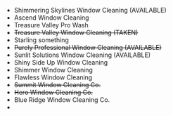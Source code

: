 - Shimmering Skylines Window Cleaning (AVAILABLE)
- Ascend Window Cleaning
- Treasure Valley Pro Wash
- ~~Treasure Valley Window Cleaning (TAKEN)~~
- Starling something
- ~~Purely Professional Window Cleaning (AVAILABLE)~~
- Sunlit Solutions Window Cleaning (AVAILABLE)
- Shiny Side Up Window Cleaning
- Shimmer Window Cleaning
- Flawless Window Cleaning
- ~~Summit Window Cleaning Co.~~
- ~~Hero Window Cleaning Co.~~
- Blue Ridge Window Cleaning Co.
- 